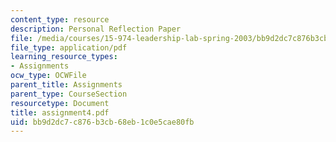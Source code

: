 ```yaml
---
content_type: resource
description: Personal Reflection Paper
file: /media/courses/15-974-leadership-lab-spring-2003/bb9d2dc7c876b3cb68eb1c0e5cae80fb_assignment4.pdf
file_type: application/pdf
learning_resource_types:
- Assignments
ocw_type: OCWFile
parent_title: Assignments
parent_type: CourseSection
resourcetype: Document
title: assignment4.pdf
uid: bb9d2dc7-c876-b3cb-68eb-1c0e5cae80fb
---
```

